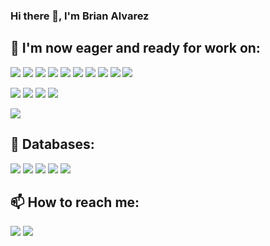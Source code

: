 ### Hi there 👋, I'm Brian Alvarez

## 🔭 I'm now eager and ready for work on: 
<p>
  <img src="[https://img.shields.io/badge/JavaScript-323330](https://img.shields.io/badge/JavaScript-323330)?style=for-the-badge&logo=javascript&logoColor=F7DF1E" />
  <img src="https://img.shields.io/badge/Java%20(Spring%20boot)-3239?style=for-the-badge&logo=typescript&logoColor=white" />
  <img src="https://img.shields.io/badge/TypeScript-007ACC?style=for-the-badge&logo=typescript&logoColor=white" />
  <img src="https://img.shields.io/badge/Angular-DD0031?style=for-the-badge&logo=angular&logoColor=white" />
  <img src="https://img.shields.io/badge/jQuery-0769AD?style=for-the-badge&logo=jquery&logoColor=white" />
  <img src="https://img.shields.io/badge/Bootstrap-563D7C?style=for-the-badge&logo=bootstrap&logoColor=white" />
  <img src="https://img.shields.io/badge/HTML5-E34F26?style=for-the-badge&logo=html5&logoColor=white" />
  <img src="https://img.shields.io/badge/CSS3-1572B6?style=for-the-badge&logo=css3&logoColor=white" />
  <img src="https://img.shields.io/badge/json-5E5C5C?style=for-the-badge&logo=json&logoColor=white" />
  <img src="https://img.shields.io/badge/GIT-E44C30?style=for-the-badge&logo=git&logoColor=white" />
</p>
<p>
  <img src="https://img.shields.io/badge/PHP-777BB4?style=for-the-badge&logo=php&logoColor=white" />
  <img src="https://img.shields.io/badge/Node.js-339933?style=for-the-badge&logo=nodedotjs&logoColor=white" />
  <img src="https://img.shields.io/badge/Python-3776AB?style=for-the-badge&logo=python&logoColor=white" />
  <img src="https://img.shields.io/badge/Django-092E20?style=for-the-badge&logo=django&logoColor=white" />
</p>
<p>
  <img src="https://img.shields.io/badge/docker-0db7ed?style=for-the-badge&logo=docker&logoColor=white" />
</p>

## :lock_with_ink_pen: Databases:
<p>
  <img src="https://img.shields.io/badge/MySQL-00000F?style=for-the-badge&logo=mysql&logoColor=white" />
  <img src="https://img.shields.io/badge/PostgreSQL-316192?style=for-the-badge&logo=postgresql&logoColor=white" />
  <img src="https://img.shields.io/badge/SQLite-07405E?style=for-the-badge&logo=sqlite&logoColor=white" />
  <img src="https://img.shields.io/badge/firebase-ffca28?style=for-the-badge&logo=firebase&logoColor=black" />
  <img src="https://img.shields.io/badge/mongodb-3FA037?style=for-the-badge&logo=mongodb&logoColor=black" />
</p>


<!-- ## 🌱 I’m currently learning ... -->
## 📫 How to reach me:
<p>
<a href="https://www.linkedin.com/in/brianalvarezcuadros/"><img src="https://img.shields.io/badge/LinkedIn-0077B5?style=for-the-badge&logo=linkedin&logoColor=white"></a>
<a href="mailto:brian.alvarez.cuadros@gmail.com"><img src="https://img.shields.io/badge/Gmail-D14836?style=for-the-badge&logo=gmail&logoColor=white"></a>
</p>
